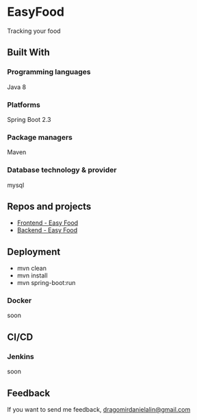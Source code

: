# EasyFood
Tracking your food

## Built With

### Programming languages

Java 8

### Platforms

Spring Boot 2.3

### Package managers

Maven

### Database technology & provider

mysql

## Repos and projects
- [Frontend - Easy Food](https://github.com/DragomirAlin/EasyFood-frontend)
- [Backend - Easy Food](https://github.com/DragomirAlin/EasyFood)

## Deployment

- mvn clean
- mvn install
- mvn spring-boot:run

### Docker

soon

## CI/CD

### Jenkins

soon

## Feedback

If you want to send me feedback, dragomirdanielalin@gmail.com